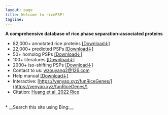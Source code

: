 ```yaml
---
layout: page
title: Welcome to ricePSP!
tagline: 
---
```


<head>
<meta name="referrer" content="origin">
<meta name="360-site-verification" content="a001bbd21eece523e61ae2e25da2ac1f" />
</head>

__A comprehensive database of rice phase separation-associated proteins__
* 82,000+ annotated rice proteins [[Download↓]](https://ricepsp.github.io/allProteins.table.txt)  
* 22,000+ predicted PSPs [[Download↓]](https://ricepsp.github.io/famInfo.table.txt)  
* 50+ homolog PSPs [[Download↓]](https://ricepsp.github.io/geneKeyword.table.txt)  
* 100+ literatures [[Download↓]](https://ricepsp.github.io/reference.table.txt)  
* 2000+ iso-shifting PSPs [[Download↓]](https://ricepsp.github.io/net.pdf)  
* Contact to us:  wzouyang2@126.com
* Help manual [[Download↓]](https://ricepsp.github.io/help.pdf)  
* Interactive: [https://venyao.xyz/funRiceGenes/](https://venyao.xyz/funRiceGenes/)  
* Citation: [Huang et al. 2022 Rice](https://doi.org/10.1186/s12284-022-00569-1)  

<br>
* __Search this site using Bing:__
<div id="customSearch">
<script type="text/javascript" 
    id="bcs_js_snippet"
    src="https://ui.customsearch.ai/api/ux/rendering-js?customConfig=0f6eb78d-01ff-4f89-853a-b0cb64bcfa27&market=zh-CN&version=latest&q=">
</script>
</div>
  
<br>

<script type="text/javascript" src="//rf.revolvermaps.com/0/0/7.js?i=5caqzzljnb7&amp;m=0&amp;c=ff0000&amp;cr1=ffffff&amp;sx=0" async="async"></script>
